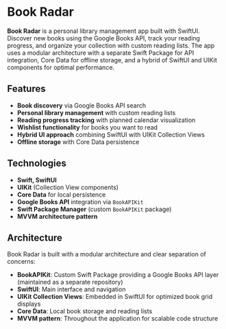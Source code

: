 # Book Radar

**Book Radar** is a personal library management app built with SwiftUI. Discover new books using the Google Books API, track your reading progress, and organize your collection with custom reading lists. The app uses a modular architecture with a separate Swift Package for API integration, Core Data for offline storage, and a hybrid of SwiftUI and UIKit components for optimal performance.

## Features

- **Book discovery** via Google Books API search
- **Personal library management** with custom reading lists
- **Reading progress tracking** with planned calendar visualization
- **Wishlist functionality** for books you want to read
- **Hybrid UI approach** combining SwiftUI with UIKit Collection Views
- **Offline storage** with Core Data persistence

## Technologies

- **Swift, SwiftUI**
- **UIKit** (Collection View components)
- **Core Data** for local persistence
- **Google Books API** integration via `BookAPIKit`
- **Swift Package Manager** (custom `BookAPIKit` package)
- **MVVM architecture pattern**

## Architecture

Book Radar is built with a modular architecture and clear separation of concerns:

- **BookAPIKit**: Custom Swift Package providing a Google Books API layer (maintained as a separate repository)
- **SwiftUI**: Main interface and navigation
- **UIKit Collection Views**: Embedded in SwiftUI for optimized book grid displays
- **Core Data**: Local book storage and reading lists
- **MVVM pattern**: Throughout the application for scalable code structure
